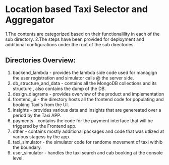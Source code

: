 # Location based Taxi Selector and Aggregator

1.The contents are categorized based on their functionalility in each of the sub directory.
2.The steps have been provided for deployment and additional configurations under the root of the sub directories.

Directories Overview:
-------------
  1. backend_lambda - provides the lambda side code used for managign the user registration and simulator calls @ the server side. 
  2. db_structure_and_data - contains all the MongoDB collections and its structure , also contains the dump of the DB. 
  3. design_diagrams - provides overview of the product and implementation
  4. frontend_ui - the directory hosts all the frontend code for populating and booking Taxi's from the UI.
  5. insights - provides various data and insights that are genereated over a period by the Taxi APP.
  6. payments - contains the code for the payment interface that will be triggered by the Frontend app.
  7. other - contains mostly additional packages and code that was utlized at various stagess by the app. 
  8. taxi_simulator - the simulator code for randome movement of taxi withib the boundary.
  9. user_simulator - handles the taxi search and cab booking at the console level.
